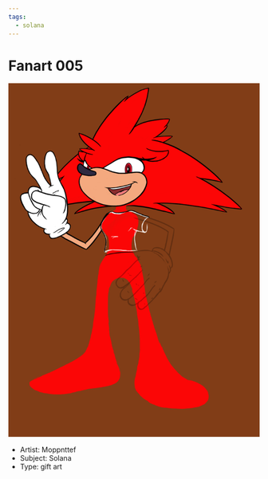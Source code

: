 ```yaml
---
tags:
  - solana
---
```


# Fanart 005

<img src="assets/2022-07-26_fanimage-005.png">

- Artist: Moppnttef
- Subject: Solana
- Type: gift art
